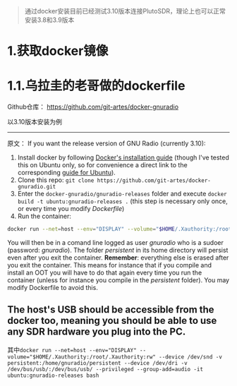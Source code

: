 > 通过docker安装目前已经测试3.10版本连接PlutoSDR，理论上也可以正常安装3.8和3.9版本

# 1.获取docker镜像

# 1.1.乌拉圭的老哥做的dockerfile

Github仓库：
https://github.com/git-artes/docker-gnuradio

以3.10版本安装为例

---
 原文：
If you want the release version of GNU Radio (currently 3.10): 

1. Install docker by following [Docker's installation guide](https://docs.docker.com/get-docker/) (though I've tested this on Ubuntu only, so for convenience a direct link to the corresponding [guide for Ubuntu](https://docs.docker.com/engine/install/ubuntu/#install-using-the-repository)). 
2. Clone this repo: `git clone https://github.com/git-artes/docker-gnuradio.git`
3. Enter the `docker-gnuradio/gnuradio-releases` folder and execute `docker build -t ubuntu:gnuradio-releases .` (this step is necessary only once, or every time you modify *Dockerfile*) 
4. Run the container: 
```bash
docker run --net=host --env="DISPLAY" --volume="$HOME/.Xauthority:/root/.Xauthority:rw" --device /dev/snd -v persistent:/home/gnuradio/persistent --device /dev/dri -v /dev/bus/usb/:/dev/bus/usb/ --privileged --group-add=audio -it ubuntu:gnuradio-releases bash
```

You will then be in a comand line logged as user *gnuradio* who is a sudoer (password: *gnuradio*). The folder *persistent* in its home directory will persist even after you exit the container. **Remember**: everything else is erased after you exit the container. This means for instance that if you compile and install an OOT you will have to do that again every time you run the container (unless for instance you compile in the *persistent* folder). You may modify Dockerfile to avoid this. 

The host's USB should be accessible from the docker too, meaning you should be able to use any SDR hardware you plug into the PC.
---

其中`docker run --net=host --env="DISPLAY" --volume="$HOME/.Xauthority:/root/.Xauthority:rw" --device /dev/snd -v persistent:/home/gnuradio/persistent --device /dev/dri -v /dev/bus/usb/:/dev/bus/usb/ --privileged --group-add=audio -it ubuntu:gnuradio-releases bash`